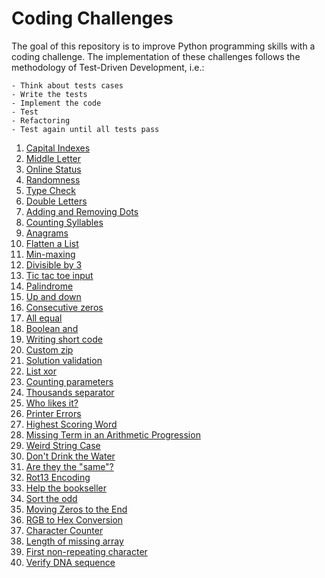 # Coding Challenges

The goal of this repository is to improve Python programming skills with a coding challenge. 
The implementation of these challenges follows the methodology of Test-Driven Development, i.e.:

    - Think about tests cases
    - Write the tests
    - Implement the code
    - Test
    - Refactoring
    - Test again until all tests pass
    
1. [Capital Indexes](src/challenge01.py)
2. [Middle Letter](src/challenge02.py)
3. [Online Status](src/challenge03.py)
4. [Randomness](src/challenge04.py)
5. [Type Check](src/challenge05.py)
6. [Double Letters](src/challenge06.py)
7. [Adding and Removing Dots](src/challenge07.py)
8. [Counting Syllables](src/challenge08.py)
9. [Anagrams](src/challenge09.py)
10. [Flatten a List](src/challenge10.py)
11. [Min-maxing](src/challenge11.py)
12. [Divisible by 3](src/challenge12.py)
13. [Tic tac toe input](src/challenge13.py)
14. [Palindrome](src/challenge14.py)
15. [Up and down](src/challenge15.py)
16. [Consecutive zeros](src/challenge16.py)
17. [All equal](src/challenge17.py)
18. [Boolean and](src/challenge18.py)
19. [Writing short code](src/challenge19.py)
20. [Custom zip](src/challenge20.py)
21. [Solution validation](src/challenge21.py)
22. [List xor](src/challenge22.py)
23. [Counting parameters](src/challenge23.py)
24. [Thousands separator](src/challenge24.py)
25. [Who likes it?](src/challenge25.py)
26. [Printer Errors](src/challenge26.py)
27. [Highest Scoring Word](src/challenge27.py)
28. [Missing Term in an Arithmetic Progression](src/challenge28.py)
29. [Weird String Case](src/challenge29.py)
30. [Don't Drink the Water](src/challenge30.py)
31. [Are they the "same"?](src/challenge31.py)
32. [Rot13 Encoding](src/challenge32.py)
33. [Help the bookseller](src/challenge33.py)
34. [Sort the odd](src/challenge34.py)
35. [Moving Zeros to the End](src/challenge35.py)
36. [RGB to Hex Conversion](src/challenge36.py)
37. [Character Counter](src/challenge37.py)
38. [Length of missing array](src/challenge38.py)
39. [First non-repeating character](src/challenge39.py)
40. [Verify DNA sequence](src/challenge40.py)